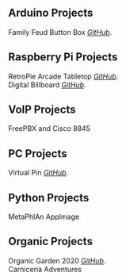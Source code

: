 ## Arduino Projects

Family Feud Button Box *[GitHub](https://erniethetech.github.io/lock_out/)*.

## Raspberry Pi Projects

RetroPie Arcade Tabletop *[GitHub](https://erniethetech.github.io/retro_pi/)*.<br>
Digital Billboard *[GitHub](https://erniethetech.github.io/dbb/)*.

## VoIP Projects
FreePBX and Cisco 8845 

## PC Projects

Virtual Pin *[GitHub](https://erniethetech.github.io/virtual_pin/)*.

## Python Projects
MetaPhlAn AppImage


## Organic Projects
Organic Garden 2020 *[GitHub](https://erniethetech.github.io/Organic_2020/)*. <br>
Carniceria Adventures 

